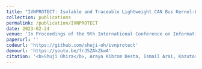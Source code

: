 ```yaml
---
title: "IVNPROTECT: Isolable and Traceable Lightweight CAN Bus Kernel-Level Protection for Securing In-Vehicle Communication"
collection: publications
permalink: /publication/IVNPROTECT
date: 2023-02-24
venue: 'In Proceedings of the 9th International Conference on Information Systems Security and Privacy (ICISSP 2023)'
paperurl: ''
codeurl: 'https://github.com/shuji-oh/ivnprotect'
demourl: 'https://youtu.be/frJ5ZAkZkwA'
citation: '<b>Shuji Ohira</b>, Araya Kibrom Desta, Ismail Arai, Kazutoshi Fujikawa, "IVNPROTECT: Isolable and Traceable Lightweight CAN Bus Kernel-Level Protection for Securing In-Vehicle Communication," <i>In Proceedings of the 9th International Conference on Information Systems Security and Privacy (ICISSP 2023)</i>, pp.1-12, Feb. 2023.'
---
```


